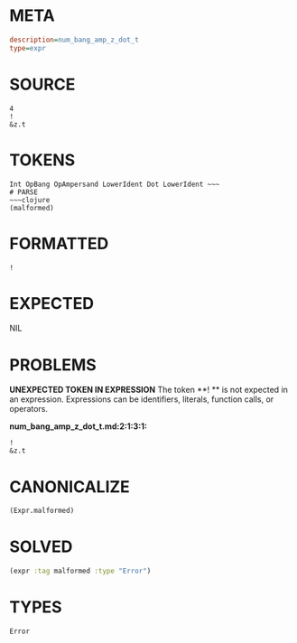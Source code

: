 # META
~~~ini
description=num_bang_amp_z_dot_t
type=expr
~~~
# SOURCE
~~~roc
4
!
&z.t
~~~
# TOKENS
~~~text
Int OpBang OpAmpersand LowerIdent Dot LowerIdent ~~~
# PARSE
~~~clojure
(malformed)
~~~
# FORMATTED
~~~roc
!
~~~
# EXPECTED
NIL
# PROBLEMS
**UNEXPECTED TOKEN IN EXPRESSION**
The token **!
** is not expected in an expression.
Expressions can be identifiers, literals, function calls, or operators.

**num_bang_amp_z_dot_t.md:2:1:3:1:**
```roc
!
&z.t
```


# CANONICALIZE
~~~clojure
(Expr.malformed)
~~~
# SOLVED
~~~clojure
(expr :tag malformed :type "Error")
~~~
# TYPES
~~~roc
Error
~~~
